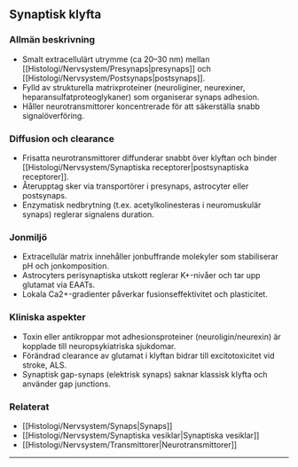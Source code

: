 ## Synaptisk klyfta

### Allmän beskrivning
- Smalt extracellulärt utrymme (ca 20–30 nm) mellan [[Histologi/Nervsystem/Presynaps|presynaps]] och [[Histologi/Nervsystem/Postsynaps|postsynaps]].  
- Fylld av strukturella matrixproteiner (neuroliginer, neurexiner, heparansulfatproteoglykaner) som organiserar synaps adhesion.  
- Håller neurotransmittorer koncentrerade för att säkerställa snabb signalöverföring.

### Diffusion och clearance
- Frisatta neurotransmittorer diffunderar snabbt över klyftan och binder [[Histologi/Nervsystem/Synaptiska receptorer|postsynaptiska receptorer]].  
- Återupptag sker via transportörer i presynaps, astrocyter eller postsynaps.  
- Enzymatisk nedbrytning (t.ex. acetylkolinesteras i neuromuskulär synaps) reglerar signalens duration.

### Jonmiljö
- Extracellulär matrix innehåller jonbuffrande molekyler som stabiliserar pH och jonkomposition.  
- Astrocyters perisynaptiska utskott reglerar K+-nivåer och tar upp glutamat via EAATs.  
- Lokala Ca2+-gradienter påverkar fusionseffektivitet och plasticitet.

### Kliniska aspekter
- Toxin eller antikroppar mot adhesionsproteiner (neuroligin/neurexin) är kopplade till neuropsykiatriska sjukdomar.  
- Förändrad clearance av glutamat i klyftan bidrar till excitotoxicitet vid stroke, ALS.  
- Synaptisk gap-synaps (elektrisk synaps) saknar klassisk klyfta och använder gap junctions.

### Relaterat
- [[Histologi/Nervsystem/Synaps|Synaps]]  
- [[Histologi/Nervsystem/Synaptiska vesiklar|Synaptiska vesiklar]]  
- [[Histologi/Nervsystem/Transmittorer|Neurotransmittorer]]  

---
